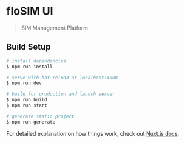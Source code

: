 # floSIM UI

> SIM Management Platform

## Build Setup

```bash
# install dependencies
$ npm run install

# serve with hot reload at localhost:4000
$ npm run dev

# build for production and launch server
$ npm run build
$ npm run start

# generate static project
$ npm run generate
```

For detailed explanation on how things work, check out [Nuxt.js docs](https://nuxtjs.org).
